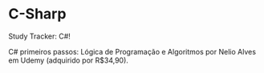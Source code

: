 # C-Sharp
Study Tracker: C#!

C# primeiros passos: Lógica de Programação e Algoritmos por Nelio Alves em Udemy (adquirido por R$34,90).
